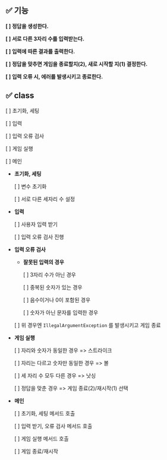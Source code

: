 ## ✅ 기능
**[ ] 정답을 생성한다.**

**[ ] 서로 다른 3자리 수를 입력받는다.**

**[ ] 입력에 따른 결과를 출력한다.**

**[ ] 정답을 맞추면 게임을 종료할지(2), 새로 시작할 지(1) 결정한다.**

**[ ] 입력 오류 시, 에러를 발생시키고 종료한다.**

## ✅ class
[ ] 초기화, 세팅

[ ] 입력

[ ] 입력 오류 검사

[ ] 게임 실행

[ ] 메인

- **초기화, 세팅**

  [ ] 변수 초기화

  [ ] 서로 다른 세자리 수 설정


- **입력**

  [ ] 사용자 입력 받기

  [ ] 입력 오류 검사 진행


- **입력 오류 검사**
  - **잘못된 입력의 경우**

    [ ] 3자리 수가 아닌 경우

    [ ] 중복된 숫자가 있는 경우

    [ ] 음수이거나 0이 포함된 경우

    [ ] 숫자가 아닌 문자를 입력한 경우

  [ ] 위 경우엔 `IllegalArgumentException` 를 발생시키고 게임 종료


- **게임 실행**

  [ ] 자리와 숫자가 동일한 경우 => 스트라이크

  [ ] 자리는 다르고 숫자만 동일한 경우 => 볼

  [ ] 세 자리 수 모두 다른 경우 => 낫싱

  [ ] 정답을 맞춘 경우 => 게임 종료(2)/재시작(1) 선택 


- **메인**

  [ ] 초기화, 세팅 메서드 호출

  [ ] 입력 받기, 오류 검사 메서드 호출

  [ ] 게임 실행 메서드 호출

  [ ] 게임 종료/재시작 